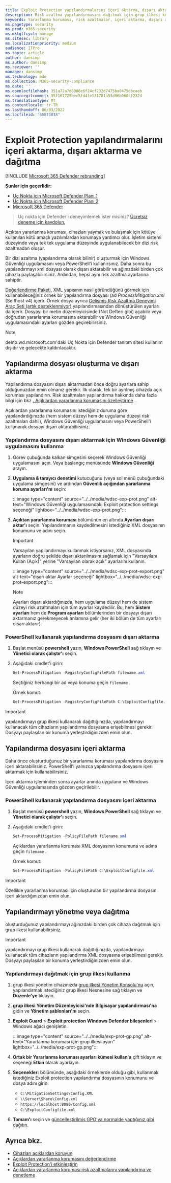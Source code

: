 ```yaml
---
title: Exploit Protection yapılandırmalarını içeri aktarma, dışarı aktarma ve dağıtma
description: Risk azaltma yapılandırmasını dağıtmak için grup ilkesi kullanın.
keywords: Yararlanma koruması, risk azaltmalar, içeri aktarma, dışarı aktarma, yapılandırma, dönüştürme, dönüştürme, dağıtma, yükleme
ms.pagetype: security
ms.prod: m365-security
ms.mktglfcycl: manage
ms.sitesec: library
ms.localizationpriority: medium
audience: ITPro
ms.topic: article
author: dansimp
ms.author: dansimp
ms.reviewer: ''
manager: dansimp
ms.technology: mde
ms.collection: M365-security-compliance
ms.date: ''
ms.openlocfilehash: 351a72a7d8088e6f24cf232d7475ba0475dbcaeb
ms.sourcegitcommit: 35f167725bec5fd4fe131781a53d96b060cf232d
ms.translationtype: MT
ms.contentlocale: tr-TR
ms.lasthandoff: 06/03/2022
ms.locfileid: "65873038"
---
```

# <a name="import-export-and-deploy-exploit-protection-configurations"></a>Exploit Protection yapılandırmalarını içeri aktarma, dışarı aktarma ve dağıtma

[!INCLUDE [Microsoft 365 Defender rebranding](../../includes/microsoft-defender.md)]


**Şunlar için geçerlidir:**
- [Uç Nokta için Microsoft Defender Planı 1](https://go.microsoft.com/fwlink/p/?linkid=2154037)
- [Uç Nokta için Microsoft Defender Planı 2](https://go.microsoft.com/fwlink/p/?linkid=2154037)
- [Microsoft 365 Defender](https://go.microsoft.com/fwlink/?linkid=2118804)

> Uç nokta için Defender'i deneyimlemek ister misiniz? [Ücretsiz deneme için kaydolun.](https://signup.microsoft.com/create-account/signup?products=7f379fee-c4f9-4278-b0a1-e4c8c2fcdf7e&ru=https://aka.ms/MDEp2OpenTrial?ocid=docs-wdatp-exposedapis-abovefoldlink)

Açıktan yararlanma koruması, cihazları yaymak ve bulaşmak için kötüye kullanılan kötü amaçlı yazılımlardan korumaya yardımcı olur. İşletim sistemi düzeyinde veya tek tek uygulama düzeyinde uygulanabilecek bir dizi risk azaltmadan oluşur.

Bir dizi azaltma (yapılandırma olarak bilinir) oluşturmak için Windows Güvenliği uygulamasını veya PowerShell'i kullanırsınız. Daha sonra bu yapılandırmayı xml dosyası olarak dışarı aktarabilir ve ağınızdaki birden çok cihazla paylaşabilirsiniz. Ardından, hepsi aynı risk azaltma ayarlarına sahiptir.

[Değerlendirme Paketi](https://demo.wd.microsoft.com/Page/EP), XML yapısının nasıl göründüğünü görmek için kullanabileceğiniz örnek bir yapılandırma dosyası (ad *ProcessMitigation.xml* (Selfhost v4) içerir. Örnek dosya ayrıca [Gelişmiş Risk Azaltma Deneyimi Araç Seti (artık desteklenmiyor)](/lifecycle/products/enhanced-mitigation-experience-toolkit-emet) yapılandırmasından dönüştürülen ayarları da içerir. Dosyayı bir metin düzenleyicisinde (Not Defteri gibi) açabilir veya doğrudan yararlanma korumasına aktarabilir ve Windows Güvenliği uygulamasındaki ayarları gözden geçirebilirsiniz.

> [!NOTE]
> demo.wd.microsoft.com'daki Uç Nokta için Defender tanıtım sitesi kullanım dışıdır ve gelecekte kaldırılacaktır.

## <a name="create-and-export-a-configuration-file"></a>Yapılandırma dosyası oluşturma ve dışarı aktarma

Yapılandırma dosyasını dışarı aktarmadan önce doğru ayarlara sahip olduğunuzdan emin olmanız gerekir. İlk olarak, tek bir ayrılmış cihazda açık koruması yapılandırın. Risk azaltmaları yapılandırma hakkında daha fazla bilgi için bkz [. Açıklardan yararlanma korumasını özelleştirme](customize-exploit-protection.md) .

Açıklardan yararlanma korumasını istediğiniz duruma göre yapılandırdığınızda (hem sistem düzeyi hem de uygulama düzeyi risk azaltmaları dahil), Windows Güvenliği uygulamasını veya PowerShell'i kullanarak dosyayı dışarı aktarabilirsiniz.

### <a name="use-the-windows-security-app-to-export-a-configuration-file"></a>Yapılandırma dosyasını dışarı aktarmak için Windows Güvenliği uygulamasını kullanma

1. Görev çubuğunda kalkan simgesini seçerek Windows Güvenliği uygulamasını açın. Veya başlangıç menüsünde **Windows Güvenliği** arayın.

2. **Uygulama & tarayıcı denetimi** kutucuğunu (veya sol menü çubuğundaki uygulama simgesini) ve ardından **Güvenlik açığından yararlanma koruma ayarları'nı** seçin:

   :::image type="content" source="../../media/wdsc-exp-prot.png" alt-text="Windows Güvenliği uygulamasındaki Exploit protection settings seçeneği" lightbox="../../media/wdsc-exp-prot.png":::

3. **Açıktan yararlanma koruması** bölümünün en altında **Ayarları dışarı aktar'ı** seçin. Yapılandırmanın kaydedilmesini istediğiniz XML dosyasının konumunu ve adını seçin.

    > [!IMPORTANT]
    > Varsayılan yapılandırmayı kullanmak istiyorsanız, XML dosyasında ayarların doğru şekilde dışarı aktarılmasını sağlamak için "Varsayılanı Kullan (Açık)" yerine "Varsayılan olarak açık" ayarlarını kullanın.

      :::image type="content" source="../../media/wdsc-exp-prot-export.png" alt-text="dışarı aktar Ayarlar seçeneği" lightbox="../../media/wdsc-exp-prot-export.png":::

    > [!NOTE]
    > Ayarları dışarı aktardığınızda, hem uygulama düzeyi hem de sistem düzeyi risk azaltmaları için tüm ayarlar kaydedilir. Bu, hem **Sistem ayarları** hem de **Program ayarları** bölümlerinden bir dosyayı dışarı aktarmanız gerekmeyecek anlamına gelir (her iki bölüm de tüm ayarları dışarı aktarır).

### <a name="use-powershell-to-export-a-configuration-file"></a>PowerShell kullanarak yapılandırma dosyasını dışarı aktarma

1. Başlat menüsü **powershell** yazın, **Windows PowerShell** sağ tıklayın ve **Yönetici olarak çalıştır'ı** seçin.
2. Aşağıdaki cmdlet'i girin:

    ```PowerShell
    Get-ProcessMitigation -RegistryConfigFilePath filename.xml
    ```

    Seçtiğiniz herhangi bir ad veya konuma geçin `filename` .

    Örnek komut:

    ```powershell
    Get-ProcessMitigation -RegistryConfigFilePath C:\ExploitConfigfile.xml
    ```

> [!IMPORTANT]
> yapılandırmayı grup ilkesi kullanarak dağıttığınızda, yapılandırmayı kullanacak tüm cihazların yapılandırma dosyasına erişebilmesi gerekir. Dosyayı paylaşılan bir konuma yerleştirdiğinizden emin olun.

## <a name="import-a-configuration-file"></a>Yapılandırma dosyasını içeri aktarma

Daha önce oluşturduğunuz bir yararlanma koruması yapılandırma dosyasını içeri aktarabilirsiniz. PowerShell'i yalnızca yapılandırma dosyasını içeri aktarmak için kullanabilirsiniz.

İçeri aktarma işleminden sonra ayarlar anında uygulanır ve Windows Güvenliği uygulamasında gözden geçirilebilir.

### <a name="use-powershell-to-import-a-configuration-file"></a>PowerShell kullanarak yapılandırma dosyasını içeri aktarma

1. Başlat menüsü **powershell** yazın, **Windows PowerShell** sağ tıklayın ve **Yönetici olarak çalıştır'ı** seçin.
2. Aşağıdaki cmdlet'i girin:

    ```PowerShell
    Set-ProcessMitigation -PolicyFilePath filename.xml
    ```

    Açıklardan yararlanma koruması XML dosyasının konumuna ve adına geçin `filename` .

    Örnek komut:

    ```powershell
    Set-ProcessMitigation -PolicyFilePath C:\ExploitConfigfile.xml
    ```

> [!IMPORTANT]
> Özellikle yararlanma koruması için oluşturulan bir yapılandırma dosyasını içeri aktardığınızdan emin olun.

## <a name="manage-or-deploy-a-configuration"></a>Yapılandırmayı yönetme veya dağıtma

oluşturduğunuz yapılandırmayı ağınızdaki birden çok cihaza dağıtmak için grup ilkesi kullanabilirsiniz.

> [!IMPORTANT]
> yapılandırmayı grup ilkesi kullanarak dağıttığınızda, yapılandırmayı kullanacak tüm cihazların yapılandırma XML dosyasına erişebilmesi gerekir. Dosyayı paylaşılan bir konuma yerleştirdiğinizden emin olun.

### <a name="use-group-policy-to-distribute-the-configuration"></a>Yapılandırmayı dağıtmak için grup ilkesi kullanma

1. grup ilkesi yönetim cihazınızda [grup ilkesi Yönetim Konsolu'nu](/previous-versions/windows/desktop/gpmc/group-policy-management-console-portal) açın, yapılandırmak istediğiniz grup ilkesi Nesnesine sağ tıklayın ve **Düzenle'ye** tıklayın.

2. **grup ilkesi Yönetim Düzenleyicisi'nde** **Bilgisayar yapılandırması'na** gidin ve **Yönetim şablonları'nı** seçin.

3. **Exploit Guard** \> **Exploit protection** **Windows Defender bileşenleri** \> Windows ağacı genişletin.

    :::image type="content" source="../../media/exp-prot-gp.png" alt-text="Yararlanma koruması için grup ilkesi ayarı" lightbox="../../media/exp-prot-gp.png":::

4. **Ortak bir Yararlanma koruması ayarları kümesi kullan'a** çift tıklayın ve seçeneği **Etkin** olarak ayarlayın.

5. **Seçenekler:** bölümünde, aşağıdaki örneklerde olduğu gibi, kullanmak istediğiniz Exploit protection yapılandırma dosyasının konumunu ve dosya adını girin:

    - `C:\MitigationSettings\Config.XML`
    - `\\Server\Share\Config.xml`
    - `https://localhost:8080/Config.xml`
    - `C:\ExploitConfigfile.xml`

6. **Tamam'ı** seçin ve [güncelleştirilmiş GPO'ya normalde yaptığınız gibi dağıtın](/windows/win32/srvnodes/group-policy).

## <a name="see-also"></a>Ayrıca bkz.

- [Cihazları açıklardan koruyun](exploit-protection.md)
- [Açıklardan yararlanma korumasını değerlendirme](evaluate-exploit-protection.md)
- [Exploit Protection'i etkinleştirin](enable-exploit-protection.md)
- [Açıklardan yararlanma koruması risk azaltmalarını yapılandırma ve denetleme](customize-exploit-protection.md)
